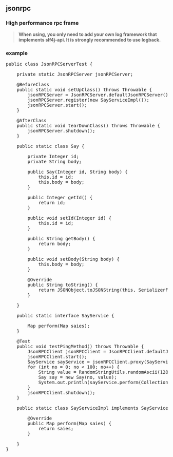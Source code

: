 ## jsonrpc

### High performance rpc frame


> **When using, you only need to add your own log framework that implements slf4j-api. It is strongly recommended to use logback.**

### example

<pre>
public class JsonRPCServerTest {

    private static JsonRPCServer jsonRPCServer;

    @BeforeClass
    public static void setUpClass() throws Throwable {
        jsonRPCServer = JsonRPCServer.defaultJsonRPCServer();
        jsonRPCServer.register(new SayServiceImpl());
        jsonRPCServer.start();
    }

    @AfterClass
    public static void tearDownClass() throws Throwable {
        jsonRPCServer.shutdown();
    }

    public static class Say {

        private Integer id;
        private String body;

        public Say(Integer id, String body) {
            this.id = id;
            this.body = body;
        }

        public Integer getId() {
            return id;
        }

        public void setId(Integer id) {
            this.id = id;
        }

        public String getBody() {
            return body;
        }

        public void setBody(String body) {
            this.body = body;
        }

        @Override
        public String toString() {
            return JSONObject.toJSONString(this, SerializerFeature.DisableCircularReferenceDetect);
        }

    }

    public static interface SayService {

        Map<Integer, Say> perform(Map<Integer, Say> saies);
    }

    @Test
    public void testPingMethod() throws Throwable {
        JsonRPCClient jsonRPCClient = JsonRPCClient.defaultJsonRPCClient();
        jsonRPCClient.start();
        SayService sayService = jsonRPCClient.proxy(SayService.class);
        for (int no = 0; no < 100; no++) {
            String value = RandomStringUtils.randomAscii(128);
            Say say = new Say(no, value);
            System.out.println(sayService.perform(Collections.singletonMap(no, say)));
        }
        jsonRPCClient.shutdown();
    }

    public static class SayServiceImpl implements SayService {

        @Override
        public Map<Integer, Say> perform(Map<Integer, Say> saies) {
            return saies;
        }

    }
}
</pre>